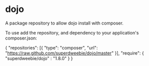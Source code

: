dojo
====

A package repository to allow dojo install with composer.

To use add the repository, and dependency to your application's composer.json:

{
    "repositories": [{ "type": "composer", "url": "https://raw.github.com/superdweebie/dojo/master" }],
    "require": {
        "superdweebie/dojo" : "1.8.0"
    }
}